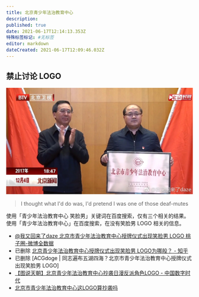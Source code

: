 ```yaml
---
title: 北京青少年法治教育中心
description: 
published: true
date: 2021-06-17T12:14:13.353Z
特殊标签标记: #无标签
editor: markdown
dateCreated: 2021-06-17T12:09:46.032Z
---
```


## 禁止讨论 LOGO

![btv_daze_sml.webp](/src/北京青少年法治教育中心/btv_daze_sml.webp)

> I thought what I'd do was, I'd pretend I was one of those deaf-mutes

使用「青少年法治教育中心 笑脸男」关键词在百度搜索，仅有三个相关的结果。<br>
使用「青少年法治教育中心」在百度搜索，在没有笑脸男 LOGO 相关的信息。

+ [@我又回来了daze 北京市青少年法治教育中心授牌仪式出现笑脸男 LOGO 桃子圈-微博全数据](https://web.archive.org/web/20210617121036/https://peachring.com/weibo/user/3326895102/4181618392060134)
+ 已删除 [北京青少年法治教育中心授牌仪式出现笑脸男 LOGO为哪般？ - 知乎](https://web.archive.org/web/20171205112853/https://www.zhihu.com/question/263628788)
+ 已删除 [ACGdoge | 同志遍布五湖四海？北京市青少年法治教育中心授牌仪式出现笑脸男 LOGO]
+ [【图说天朝】北京青少年法治教育中心抄袭日漫反派角色LOGO - 中国数字时代](https://web.archive.org/web/20210302193228/https://chinadigitaltimes.net/chinese/574199.html)
+ [北京市青少年法治教育中心这LOGO算抄袭吗](https://web.archive.org/web/20210617120433/https://www.douban.com/group/topic/110334493/)
